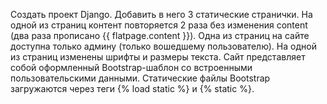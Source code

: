 Создать проект Django.
Добавить в него 3 статические странички.
На одной из страниц контент повторяется 2 раза без изменения content (два раза прописано {{ flatpage.content }}).
Одна из страниц на сайте доступна только админу (только вошедшему пользователю).
На одной из страниц изменены шрифты и размеры текста.
Сайт представляет собой оформленный Bootstrap-шаблон со встроенными пользовательскими данными.
Статические файлы Bootstrap загружаются через теги {% load static %} и {% static %}.

